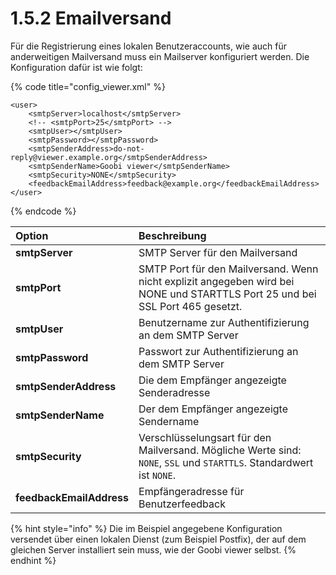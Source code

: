 # 1.5.2 Emailversand

Für die Registrierung eines lokalen Benutzeraccounts, wie auch für anderweitigen Mailversand muss ein Mailserver konfiguriert werden. Die Konfiguration dafür ist wie folgt:

{% code title="config\_viewer.xml" %}
```markup
<user>
    <smtpServer>localhost</smtpServer>
    <!-- <smtpPort>25</smtpPort> -->
    <smtpUser></smtpUser>
    <smtpPassword></smtpPassword>
    <smtpSenderAddress>do-not-reply@viewer.example.org</smtpSenderAddress>
    <smtpSenderName>Goobi viewer</smtpSenderName>
    <smtpSecurity>NONE</smtpSecurity>
    <feedbackEmailAddress>feedback@example.org</feedbackEmailAddress>
</user>
```
{% endcode %}

| Option | Beschreibung |
| :--- | :--- |
| **smtpServer** | SMTP Server für den Mailversand |
| **smtpPort** | SMTP Port für den Mailversand. Wenn nicht explizit angegeben wird bei NONE und STARTTLS Port 25 und bei SSL Port 465 gesetzt. |
| **smtpUser** | Benutzername zur Authentifizierung an dem SMTP Server |
| **smtpPassword** | Passwort zur Authentifizierung an dem SMTP Server |
| **smtpSenderAddress** | Die dem Empfänger angezeigte Senderadresse |
| **smtpSenderName** | Der dem Empfänger angezeigte Sendername |
| **smtpSecurity** | Verschlüsselungsart für den Mailversand. Mögliche Werte sind: `NONE`, `SSL` und `STARTTLS`. Standardwert ist `NONE`. |
| **feedbackEmailAddress** | Empfängeradresse für Benutzerfeedback |

{% hint style="info" %}
Die im Beispiel angegebene Konfiguration versendet über einen lokalen Dienst \(zum Beispiel Postfix\), der auf dem gleichen Server installiert sein muss, wie der Goobi viewer selbst.
{% endhint %}

